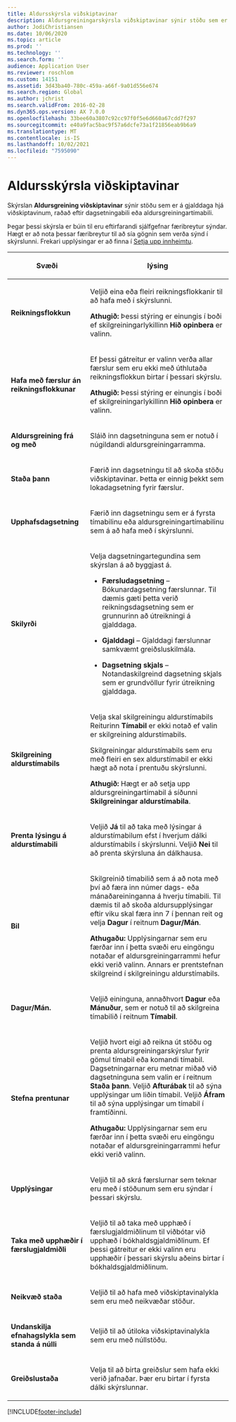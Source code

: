 ```yaml
---
title: Aldursskýrsla viðskiptavinar
description: Aldursgreiningarskýrsla viðskiptavinar sýnir stöðu sem er á gjalddaga hjá viðskiptavinum, raðað eftir dagsetningabili eða aldursgreiningartímabili.
author: JodiChristiansen
ms.date: 10/06/2020
ms.topic: article
ms.prod: ''
ms.technology: ''
ms.search.form: ''
audience: Application User
ms.reviewer: roschlom
ms.custom: 14151
ms.assetid: 3d43ba40-780c-459a-a66f-9a01d556e674
ms.search.region: Global
ms.author: jchrist
ms.search.validFrom: 2016-02-28
ms.dyn365.ops.version: AX 7.0.0
ms.openlocfilehash: 33bee60a3807c92cc97f0f5e6d660a67cdd7f297
ms.sourcegitcommit: e40a9fac5bac9f57a6dcfe73a1f21856eab9b6a9
ms.translationtype: MT
ms.contentlocale: is-IS
ms.lasthandoff: 10/02/2021
ms.locfileid: "7595090"
---
```

# <a name="customer-aging-report"></a>Aldursskýrsla viðskiptavinar 

Skýrslan **Aldursgreining viðskiptavinar** sýnir stöðu sem er á gjalddaga hjá viðskiptavinum, raðað eftir dagsetningabili eða aldursgreiningartímabili.

Þegar þessi skýrsla er búin til eru eftirfarandi sjálfgefnar færibreytur sýndar. Hægt er að nota þessar færibreytur til að sía gögnin sem verða sýnd í skýrslunni. Frekari upplýsingar er að finna í [Setja upp innheimtu](set-up-collections.md).

<table>
<colgroup>
<col>
<col>
</colgroup>
<thead>
<tr class="header">
<th><p>Svæði</p></th>
<th><p>lýsing</p></th>
</tr>
</thead>
<tbody>
<tr class="odd">
<td><p><strong>Reikningsflokkun</strong></p></td>
<td><p>Veljið eina eða fleiri reikningsflokkanir til að hafa með í skýrslunni.</p>
<div class="alert">

**Athugið:** Þessi stýring er einungis í boði ef skilgreiningarlykillinn <STRONG>Hið opinbera</STRONG> er valinn.</P>


</div></td>
</tr>
<tr class="even">
<td><p><strong>Hafa með færslur án reikningsflokkunar</strong></p></td>
<td><p>Ef þessi gátreitur er valinn verða allar færslur sem eru ekki með úthlutaða reikningsflokkun birtar í þessari skýrslu.</p>
<div class="alert">

**Athugið:** Þessi stýring er einungis í boði ef skilgreiningarlykillinn <STRONG>Hið opinbera</STRONG> er valinn.</P>

</div></td>
</tr>
<tr class="odd">
<td><p><strong>Aldursgreining frá og með</strong></p></td>
<td><p>Sláið inn dagsetninguna sem er notuð í núgildandi aldursgreiningarramma.</p></td>
</tr>
<tr class="odd">
<td><p><strong>Staða þann</strong></p></td>
<td><p>Færið inn dagsetningu til að skoða stöðu viðskiptavinar. Þetta er einnig þekkt sem lokadagsetning fyrir færslur.</p></td>
</tr>
<tr class="even">
<td><p><strong>Upphafsdagsetning</strong></p></td>
<td><p>Færið inn dagsetningu sem er á fyrsta tímabilinu eða aldursgreiningartímabilinu sem á að hafa með í skýrslunni.</p></td>
</tr>
<tr class="odd">
<td><p><strong>Skilyrði</strong></p></td>
<td><p>Velja dagsetningartegundina sem skýrslan á að byggjast á.</p>
<ul>
<li><p><strong>Færsludagsetning</strong> – Bókunardagsetning færslunnar. Til dæmis gæti þetta verið reikningsdagsetning sem er grunnurinn að útreikningi á gjalddaga.</p></li>
<li><p><strong>Gjalddagi</strong> – Gjalddagi færslunnar samkvæmt greiðsluskilmála.</p></li>
<li><p><strong>Dagsetning skjals</strong> – Notandaskilgreind dagsetning skjals sem er grundvöllur fyrir útreikning gjalddaga.</p></li>
</ul></td>
</tr>
<tr class="even">
<td><p><strong>Skilgreining aldurstímabils</strong></p></td>
<td><p>Velja skal skilgreiningu aldurstímabils Reiturinn <strong>Tímabil</strong> er ekki notað ef valin er skilgreining aldurstímabils.</p>
<p>Skilgreiningar aldurstímabils sem eru með fleiri en sex aldurstímabil er ekki hægt að nota í prentuðu skýrslunni.</p>
<div class="alert">

**Athugið:** Hægt er að setja upp aldursgreiningartímabil á síðunni <STRONG>Skilgreiningar aldurstímabila</STRONG>.</P>


</div></td>
</tr>
<tr class="odd">
<td><p><strong>Prenta lýsingu á aldurstímabili</strong></p></td>
<td><p>Veljið <strong>Já</strong> til að taka með lýsingar á aldurstímabilum efst í hverjum dálki aldurstímabils í skýrslunni. Veljið <strong>Nei</strong> til að prenta skýrsluna án dálkhausa.</p></td>
</tr>
<tr class="even">
<td><p><strong>Bil</strong></p></td>
<td><p>Skilgreinið tímabilið sem á að nota með því að færa inn númer dags- eða mánaðareininganna á hverju tímabili. Til dæmis til að skoða aldursupplýsingar eftir viku skal færa inn 7 í þennan reit og velja <strong>Dagur</strong> í reitnum <strong>Dagur/Mán</strong>.</p>
<div class="alert">

**Athugaðu:** Upplýsingarnar sem eru færðar inn í þetta svæði eru eingöngu notaðar ef aldursgreiningarrammi hefur ekki verið valinn. Annars er prentstefnan skilgreind í skilgreiningu aldurstímabils.</P>


</div></td>
</tr>
<tr class="odd">
<td><p><strong>Dagur/Mán.</strong></p></td>
<td><p>Veljið eininguna, annaðhvort <strong>Dagur</strong> eða <strong>Mánuður</strong>, sem er notuð til að skilgreina tímabilið í reitnum <strong>Tímabil</strong>.</p></td>
</tr>
<tr class="even">
<td><p><strong>Stefna prentunar</strong></p></td>
<td><p>Veljið hvort eigi að reikna út stöðu og prenta aldursgreiningarskýrslur fyrir gömul tímabil eða komandi tímabil. Dagsetningarnar eru metnar miðað við dagsetninguna sem valin er í reitnum <strong>Staða þann</strong>. Veljið <strong>Afturábak</strong> til að sýna upplýsingar um liðin tímabil. Veljið <strong>Áfram</strong> til að sýna upplýsingar um tímabil í framtíðinni.</p>
<div class="alert">
  
<STRONG>Athugaðu:</STRONG> Upplýsingarnar sem eru færðar inn í þetta svæði eru eingöngu notaðar ef aldursgreiningarrammi hefur ekki verið valinn.</P>


</div></td>
</tr>
<tr class="odd">
<td><p><strong>Upplýsingar</strong></p></td>
<td><p>Veljið til að skrá færslurnar sem teknar eru með í stöðunum sem eru sýndar í þessari skýrslu.</p></td>
</tr>
<tr class="even">
<td><p><strong>Taka með upphæðir í færslugjaldmiðli</strong></p></td>
<td><p>Veljið til að taka með upphæð í færslugjaldmiðlinum til viðbótar við upphæð í bókhaldsgjaldmiðlinum. Ef þessi gátreitur er ekki valinn eru upphæðir í þessari skýrslu aðeins birtar í bókhaldsgjaldmiðlinum.</p></td>
</tr>
<tr class="odd">
<td><p><strong>Neikvæð staða</strong></p></td>
<td><p>Veljið til að hafa með viðskiptavinalykla sem eru með neikvæðar stöður.</p></td>
</tr>
<tr class="even">
<td><p><strong>Undanskilja efnahagslykla sem standa á núlli</strong></p></td>
<td><p>Veljið til að útiloka viðskiptavinalykla sem eru með núllstöðu.</p></td>
</tr>
<tr class="odd">
<td><p><strong>Greiðslustaða</strong></p></td>
<td><p>Velja til að birta greiðslur sem hafa ekki verið jafnaðar. Þær eru birtar í fyrsta dálki skýrslunnar.</p></td>
</tr>
</tbody>
</table>



[!INCLUDE[footer-include](../../includes/footer-banner.md)]